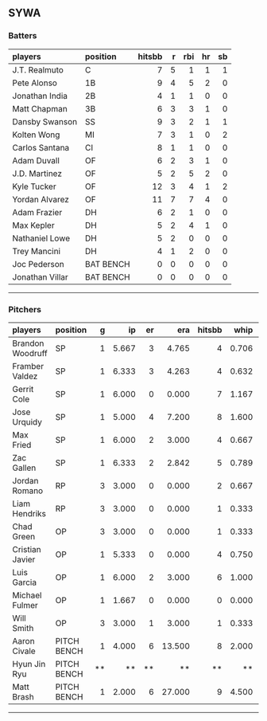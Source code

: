 ## SYWA

### Batters

 |players         |position  | hitsbb|  r| rbi| hr| sb| 
|:---------------|:---------|------:|--:|---:|--:|--:| 
|J.T. Realmuto   |C         |      7|  5|   1|  1|  1| 
|Pete Alonso     |1B        |      9|  4|   5|  2|  0| 
|Jonathan India  |2B        |      4|  1|   1|  0|  0| 
|Matt Chapman    |3B        |      6|  3|   3|  1|  0| 
|Dansby Swanson  |SS        |      9|  3|   2|  1|  1| 
|Kolten Wong     |MI        |      7|  3|   1|  0|  2| 
|Carlos Santana  |CI        |      8|  1|   1|  0|  0| 
|Adam Duvall     |OF        |      6|  2|   3|  1|  0| 
|J.D. Martinez   |OF        |      5|  2|   5|  2|  0| 
|Kyle Tucker     |OF        |     12|  3|   4|  1|  2| 
|Yordan Alvarez  |OF        |     11|  7|   7|  4|  0| 
|Adam Frazier    |DH        |      6|  2|   1|  0|  0| 
|Max Kepler      |DH        |      5|  2|   4|  1|  0| 
|Nathaniel Lowe  |DH        |      5|  2|   0|  0|  0| 
|Trey Mancini    |DH        |      4|  1|   2|  0|  0| 
|Joc Pederson    |BAT BENCH |      0|  0|   0|  0|  0| 
|Jonathan Villar |BAT BENCH |      0|  0|   0|  0|  0| 

* * *

### Pitchers

 
|players          |position    |  g|    ip| er|    era| hitsbb|  whip| so|  w| sv| 
|:----------------|:-----------|--:|-----:|--:|------:|------:|-----:|--:|--:|--:| 
|Brandon Woodruff |SP          |  1| 5.667|  3|  4.765|      4| 0.706| 12|  1|  0| 
|Framber Valdez   |SP          |  1| 6.333|  3|  4.263|      4| 0.632|  2|  0|  0| 
|Gerrit Cole      |SP          |  1| 6.000|  0|  0.000|      7| 1.167|  6|  1|  0| 
|Jose Urquidy     |SP          |  1| 5.000|  4|  7.200|      8| 1.600|  6|  1|  0| 
|Max Fried        |SP          |  1| 6.000|  2|  3.000|      4| 0.667|  6|  1|  0| 
|Zac Gallen       |SP          |  1| 6.333|  2|  2.842|      5| 0.789|  5|  1|  0| 
|Jordan Romano    |RP          |  3| 3.000|  0|  0.000|      2| 0.667|  3|  0|  3| 
|Liam Hendriks    |RP          |  3| 3.000|  0|  0.000|      1| 0.333|  4|  0|  2| 
|Chad Green       |OP          |  3| 3.000|  0|  0.000|      1| 0.333|  5|  0|  1| 
|Cristian Javier  |OP          |  1| 5.333|  0|  0.000|      4| 0.750|  4|  1|  0| 
|Luis Garcia      |OP          |  1| 6.000|  2|  3.000|      6| 1.000|  5|  0|  0| 
|Michael Fulmer   |OP          |  1| 1.667|  0|  0.000|      0| 0.000|  0|  0|  0| 
|Will Smith       |OP          |  3| 3.000|  1|  3.000|      1| 0.333|  3|  0|  0| 
|Aaron Civale     |PITCH BENCH |  1| 4.000|  6| 13.500|      8| 2.000|  3|  0|  0| 
|Hyun Jin Ryu     |PITCH BENCH | **|    **| **|     **|     **|    **| **| **| **| 
|Matt Brash       |PITCH BENCH |  1| 2.000|  6| 27.000|      9| 4.500|  3|  0|  0| 


* * *


